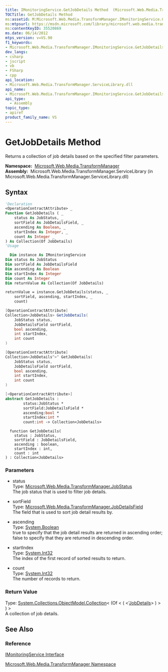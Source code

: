 ```yaml
---
title: IMonitoringService.GetJobDetails Method  (Microsoft.Web.Media.TransformManager)
TOCTitle: GetJobDetails Method
ms:assetid: M:Microsoft.Web.Media.TransformManager.IMonitoringService.GetJobDetails(Microsoft.Web.Media.TransformManager.JobStatus,Microsoft.Web.Media.TransformManager.JobDetailsField,System.Boolean,System.Int32,System.Int32)
ms:mtpsurl: https://msdn.microsoft.com/library/microsoft.web.media.transformmanager.imonitoringservice.getjobdetails(v=VS.90)
ms:contentKeyID: 35520869
ms.date: 06/14/2012
mtps_version: v=VS.90
f1_keywords:
- Microsoft.Web.Media.TransformManager.IMonitoringService.GetJobDetails
dev_langs:
- csharp
- jscript
- vb
- FSharp
- cpp
api_location:
- Microsoft.Web.Media.TransformManager.ServiceLibrary.dll
api_name:
- Microsoft.Web.Media.TransformManager.IMonitoringService.GetJobDetails
api_type:
  - Assembly
topic_type:
- apiref
product_family_name: VS
---
```


# GetJobDetails Method

Returns a collection of job details based on the specified filter parameters.

**Namespace:**  [Microsoft.Web.Media.TransformManager](microsoft-web-media-transformmanager-namespace.md)  
**Assembly:**  Microsoft.Web.Media.TransformManager.ServiceLibrary (in Microsoft.Web.Media.TransformManager.ServiceLibrary.dll)

## Syntax

```vb
'Declaration
<OperationContractAttribute> _
Function GetJobDetails ( _
    status As JobStatus, _
    sortField As JobDetailsField, _
    ascending As Boolean, _
    startIndex As Integer, _
    count As Integer _
) As Collection(Of JobDetails)
'Usage

  Dim instance As IMonitoringService
Dim status As JobStatus
Dim sortField As JobDetailsField
Dim ascending As Boolean
Dim startIndex As Integer
Dim count As Integer
Dim returnValue As Collection(Of JobDetails)

returnValue = instance.GetJobDetails(status, _
    sortField, ascending, startIndex, _
    count)
```

```csharp
[OperationContractAttribute]
Collection<JobDetails> GetJobDetails(
    JobStatus status,
    JobDetailsField sortField,
    bool ascending,
    int startIndex,
    int count
)
```

```cpp
[OperationContractAttribute]
Collection<JobDetails^>^ GetJobDetails(
    JobStatus status, 
    JobDetailsField sortField, 
    bool ascending, 
    int startIndex, 
    int count
)
```

``` fsharp
[<OperationContractAttribute>]
abstract GetJobDetails : 
        status:JobStatus * 
        sortField:JobDetailsField * 
        ascending:bool * 
        startIndex:int * 
        count:int -> Collection<JobDetails> 
```

```jscript
  function GetJobDetails(
    status : JobStatus, 
    sortField : JobDetailsField, 
    ascending : boolean, 
    startIndex : int, 
    count : int
) : Collection<JobDetails>
```

### Parameters

  - status  
    Type: [Microsoft.Web.Media.TransformManager.JobStatus](jobstatus-enumeration-microsoft-web-media-transformmanager.md)  
    The job status that is used to filter job details.  

<!-- end list -->

  - sortField  
    Type: [Microsoft.Web.Media.TransformManager.JobDetailsField](jobdetailsfield-enumeration-microsoft-web-media-transformmanager.md)  
    The field that is used to sort job detail results by.  

<!-- end list -->

  - ascending  
    Type: [System.Boolean](https://msdn.microsoft.com/library/a28wyd50)  
    true to specify that the job detail results are returned in ascending order; false to specify that they are returned in descending order.  

<!-- end list -->

  - startIndex  
    Type: [System.Int32](https://msdn.microsoft.com/library/td2s409d)  
    The index of the first record of sorted results to return.  

<!-- end list -->

  - count  
    Type: [System.Int32](https://msdn.microsoft.com/library/td2s409d)  
    The number of records to return.  

### Return Value

Type: [System.Collections.ObjectModel.Collection](https://msdn.microsoft.com/library/ms132397)\< (Of \< ( \<'[JobDetails](jobdetails-class-microsoft-web-media-transformmanager.md)\> ) \> ) \>  
A collection of job details.  

## See Also

### Reference

[IMonitoringService Interface](imonitoringservice-interface-microsoft-web-media-transformmanager.md)

[Microsoft.Web.Media.TransformManager Namespace](microsoft-web-media-transformmanager-namespace.md)


